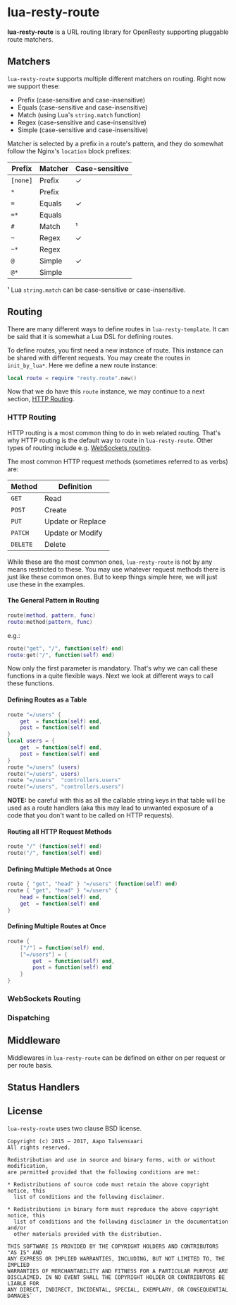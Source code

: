 # lua-resty-route

**lua-resty-route** is a URL routing library for OpenResty supporting
pluggable route matchers.

## Matchers

`lua-resty-route` supports multiple different matchers on routing. Right now
we support these:

* Prefix (case-sensitive and case-insensitive)
* Equals (case-sensitive and case-insensitive)
* Match (using Lua's `string.match` function)
* Regex (case-sensitive and case-insensitive)
* Simple (case-sensitive and case-insensitive)

Matcher is selected by a prefix in a route's pattern, and they do somewhat
follow the Nginx's `location` block prefixes:

Prefix | Matcher | Case-sensitive
-------|---------|---------------
`[none]` | Prefix | ✓
`*` | Prefix | 
`=` | Equals | ✓
`=*` | Equals | 
`#` | Match | ¹
`~` | Regex | ✓
`~*` | Regex | 
`@` | Simple | ✓
`@*` | Simple | 

¹ Lua `string.match` can be case-sensitive or case-insensitive.

## Routing

There are many different ways to define routes in `lua-resty-template`.
It can be said that it is somewhat a Lua DSL for defining routes.

To define routes, you first need a new instance of route. This instance
can be shared with different requests. You may create the routes in
`init_by_lua*`. Here we define a new route instance:

```lua
local route = require "resty.route".new()
```

Now that we do have this `route` instance, we may continue to a next
section, [HTTP Routing](#http-routing).

### HTTP Routing

HTTP routing is a most common thing to do in web related routing. That's
why HTTP routing is the default way to route in `lua-resty-route`. Other
types of routing include e.g. [WebSockets routing](#websockets-routing).

The most common HTTP request methods (sometimes referred to as verbs) are:

Method | Definition
-------|-----------
`GET` | Read
`POST` | Create
`PUT` | Update or Replace
`PATCH` | Update or Modify
`DELETE` | Delete

While these are the most common ones, `lua-resty-route` is not by any means
restricted to these. You may use whatever request methods there is just like
these common ones. But to keep things simple here, we will just use these in
the examples.

#### The General Pattern in Routing

```lua
route(method, pattern, func)
route:method(pattern, func)
```

e.g.:

```lua
route("get", "/", function(self) end)
route:get("/", function(self) end)
```

Now only the first parameter is mandatory. That's why we
can call these functions in a quite flexible ways. Next we
look at different ways to call these functions.

#### Defining Routes as a Table

```lua
route "=/users" {
    get  = function(self) end,
    post = function(self) end
}
local users = {
    get  = function(self) end,
    post = function(self) end
}
route "=/users" (users)
route("=/users", users)
route "=/users"  "controllers.users"
route("=/users", "controllers.users")
```

**NOTE:** be careful with this as all the callable string keys in that
table will be used as a route handlers (aka this may lead to unwanted
exposure of a code that you don't want to be called on HTTP requests).

#### Routing all HTTP Request Methods

```lua
route "/" (function(self) end)
route("/", function(self) end)
```

#### Defining Multiple Methods at Once

```lua
route { "get", "head" } "=/users" (function(self) end)
route { "get", "head" } "=/users" {
    head = function(self) end,
    get  = function(self) end
}
```

#### Defining Multiple Routes at Once

```lua
route {
    ["/"] = function(self) end,
    ["=/users"] = {
        get  = function(self) end,
        post = function(self) end
    }
}

```

### WebSockets Routing

### Dispatching

## Middleware

Middlewares in `lua-resty-route` can be defined on either on per request
or per route basis.

## Status Handlers

## License

`lua-resty-route` uses two clause BSD license.

```
Copyright (c) 2015 – 2017, Aapo Talvensaari
All rights reserved.

Redistribution and use in source and binary forms, with or without modification,
are permitted provided that the following conditions are met:

* Redistributions of source code must retain the above copyright notice, this
  list of conditions and the following disclaimer.

* Redistributions in binary form must reproduce the above copyright notice, this
  list of conditions and the following disclaimer in the documentation and/or
  other materials provided with the distribution.

THIS SOFTWARE IS PROVIDED BY THE COPYRIGHT HOLDERS AND CONTRIBUTORS "AS IS" AND
ANY EXPRESS OR IMPLIED WARRANTIES, INCLUDING, BUT NOT LIMITED TO, THE IMPLIED
WARRANTIES OF MERCHANTABILITY AND FITNESS FOR A PARTICULAR PURPOSE ARE
DISCLAIMED. IN NO EVENT SHALL THE COPYRIGHT HOLDER OR CONTRIBUTORS BE LIABLE FOR
ANY DIRECT, INDIRECT, INCIDENTAL, SPECIAL, EXEMPLARY, OR CONSEQUENTIAL DAMAGES`
